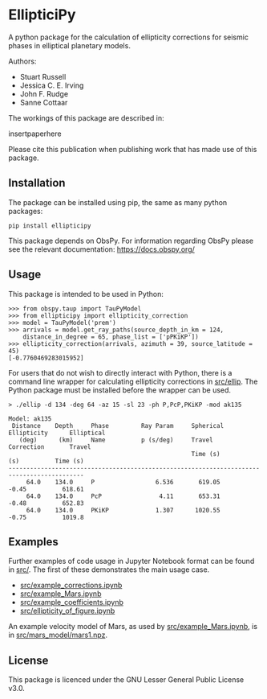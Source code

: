 # EllipticiPy

A python package for the calculation of ellipticity corrections for seismic phases in elliptical planetary models.

Authors:
- Stuart Russell
- Jessica C. E. Irving
- John F. Rudge
- Sanne Cottaar

The workings of this package are described in:

insertpaperhere

Please cite this publication when publishing work that has made use of this package.


## Installation

The package can be installed using pip, the same as many python packages:

```
pip install ellipticipy
```

This package depends on ObsPy. For information regarding ObsPy please see the relevant documentation: https://docs.obspy.org/

## Usage

This package is intended to be used in Python:

```
>>> from obspy.taup import TauPyModel
>>> from ellipticipy import ellipticity_correction
>>> model = TauPyModel('prem')
>>> arrivals = model.get_ray_paths(source_depth_in_km = 124,
    distance_in_degree = 65, phase_list = ['pPKiKP'])
>>> ellipticity_correction(arrivals, azimuth = 39, source_latitude = 45)
[-0.7760469283015952]
```

For users that do not wish to directly interact with Python, there is a command line wrapper for calculating ellipticity corrections in [src/ellip](src/ellip). The Python package must be installed before the wrapper can be used.

```
> ./ellip -d 134 -deg 64 -az 15 -sl 23 -ph P,PcP,PKiKP -mod ak135
    
Model: ak135
 Distance    Depth     Phase         Ray Param     Spherical    Ellipticity      Elliptical
   (deg)      (km)     Name          p (s/deg)     Travel       Correction       Travel
                                                   Time (s)         (s)          Time (s)
-------------------------------------------------------------------------------------------
     64.0    134.0     P                 6.536       619.05         -0.45          618.61
     64.0    134.0     PcP                4.11       653.31         -0.48          652.83
     64.0    134.0     PKiKP             1.307      1020.55         -0.75          1019.8
```

## Examples

Further examples of code usage in Jupyter Notebook format can be found in [src/](src/). The first of these demonstrates the main usage case.

- [src/example_corrections.ipynb](src/example_corrections.ipynb)
- [src/example_Mars.ipynb](src/example_Mars.ipynb)
- [src/example_coefficients.ipynb](src/example_coefficients.ipynb)
- [src/ellipticity_of_figure.ipynb](src/ellipticity_of_figure.ipynb)

An example velocity model of Mars, as used by [src/example_Mars.ipynb](src/example_Mars.ipynb), is in [src/mars_model/mars1.npz](src/mars_model/mars1.npz).


## License

This package is licenced under the GNU Lesser General Public License v3.0.
